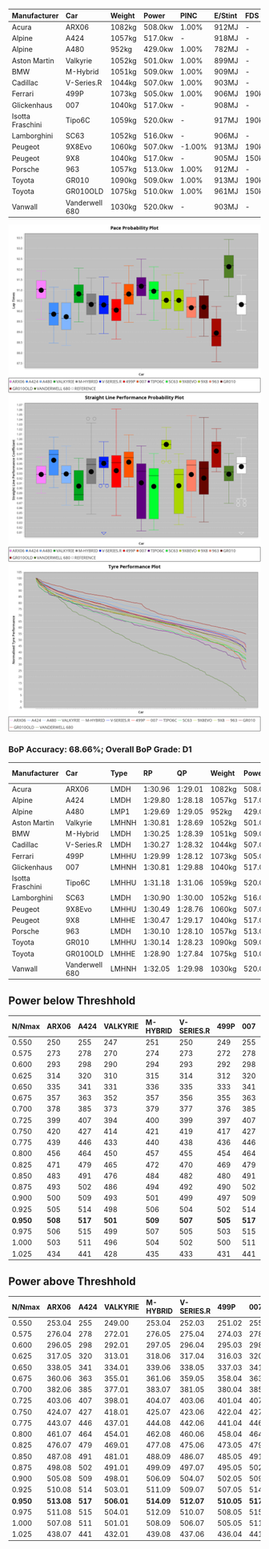 | Manufacturer     | Car            | Weight | Power   | PINC    | E/Stint | FDS     |
|:-|:-|:-|:-|:-|:-|:-|
| Acura            | ARX06          | 1082kg | 508.0kw | 1.00%   | 912MJ   |    -    |
| Alpine           | A424           | 1057kg | 517.0kw |    -    | 918MJ   |    -    |
| Alpine           | A480           | 952kg  | 429.0kw | 1.00%   | 782MJ   |    -    |
| Aston Martin     | Valkyrie       | 1052kg | 501.0kw | 1.00%   | 899MJ   |    -    |
| BMW              | M-Hybrid       | 1051kg | 509.0kw | 1.00%   | 909MJ   |    -    |
| Cadillac         | V-Series.R     | 1044kg | 507.0kw | 1.00%   | 903MJ   |    -    |
| Ferrari          | 499P           | 1073kg | 505.0kw | 1.00%   | 906MJ   | 190kph  |
| Glickenhaus      | 007            | 1040kg | 517.0kw |    -    | 908MJ   |    -    |
| Isotta Fraschini | Tipo6C         | 1059kg | 520.0kw |    -    | 917MJ   | 190kph  |
| Lamborghini      | SC63           | 1052kg | 516.0kw |    -    | 906MJ   |    -    |
| Peugeot          | 9X8Evo         | 1060kg | 507.0kw | -1.00%  | 913MJ   | 190kph  |
| Peugeot          | 9X8            | 1040kg | 517.0kw |    -    | 905MJ   | 150kph  |
| Porsche          | 963            | 1057kg | 513.0kw | 1.00%   | 912MJ   |    -    |
| Toyota           | GR010          | 1090kg | 509.0kw | 1.00%   | 913MJ   | 190kph  |
| Toyota           | GR010OLD       | 1075kg | 510.0kw | 1.00%   | 961MJ   | 150kph  |
| Vanwall          | Vanderwell 680 | 1030kg | 520.0kw |    -    | 903MJ   |    -    |

![PACECHART](./IMG/ACOMETHOD.png)
![STRAIGHTLINEPERFORMANCECHART](./IMG/ACOMETHOD_sp.png)
![TYREPERFORMANCECHART](./IMG/ACOMETHOD_tw.png)

### BoP Accuracy: 68.66%; Overall BoP Grade: D1
| Manufacturer     | Car            | Type  | RP      | QP      | Weight | Power¹  | Threshhold | PINC    | Power²   | E/Stint | AVG Vmax  | FDS     | RDLC | L/Stint | BOP-Grade | Model Accuracy | Model Points | Match%  | SimDiff |
|:-|:-|:-|:-|:-|:-|:-|:-|:-|:-|:-|:-|:-|:-|:-|:-|:-|:-|:-|:-|
| Acura            | ARX06          | LMDH  | 1:30.96 | 1:29.01 | 1082kg | 508.0kw | 210.0kph   | 1.00%   | 513.10kw |  912MJ  | 309.47kph |    -    | 1.00 | 40      | +D1       | 100.00%        | 996          | 68.55%  | #       |
| Alpine           | A424           | LMDH  | 1:29.80 | 1:28.18 | 1057kg | 517.0kw | 210.0kph   |    -    | 517.00kw |  918MJ  | 317.65kph |    -    | 1.00 | 40      | -D1       | 97.47%         | 1810         | 65.71%  | #       |
| Alpine           | A480           | LMP1  | 1:29.69 | 1:29.05 |  952kg | 429.0kw | 210.0kph   | 1.00%   | 433.30kw |  782MJ  | 309.23kph |    -    | 0.98 | 37      | -D2       | 92.36%         | 1643         | 60.29%  | +0.59   |
| Aston Martin     | Valkyrie       | LMHNH | 1:30.81 | 1:28.69 | 1052kg | 501.0kw | 210.0kph   | 1.00%   | 506.00kw |  899MJ  | 306.28kph |    -    | 1.02 | 40      | +D1       | 100.00%        | 466          | 67.27%  | #       |
| BMW              | M-Hybrid       | LMDH  | 1:30.25 | 1:28.39 | 1051kg | 509.0kw | 210.0kph   | 1.00%   | 514.10kw |  909MJ  | 312.93kph |    -    | 1.02 | 40      | -A2       | 100.00%        | 3339         | 91.00%  | #       |
| Cadillac         | V-Series.R     | LMDH  | 1:30.27 | 1:28.32 | 1044kg | 507.0kw | 210.0kph   | 1.00%   | 512.10kw |  903MJ  | 313.87kph |    -    | 1.02 | 40      | -A2       | 99.00%         | 6039         | 93.07%  | #       |
| Ferrari          | 499P           | LMHHU | 1:29.99 | 1:28.12 | 1073kg | 505.0kw | 210.0kph   | 1.00%   | 510.10kw |  906MJ  | 311.07kph | 190kph  | 1.03 | 40      | -C1       | 99.56%         | 7418         | 76.21%  | #       |
| Glickenhaus      | 007            | LMHNH | 1:30.81 | 1:29.88 | 1040kg | 517.0kw | 210.0kph   |    -    | 517.00kw |  908MJ  | 316.47kph |    -    | 0.95 | 40      | +C1       | 93.90%         | 2170         | 77.23%  | #       |
| Isotta Fraschini | Tipo6C         | LMHHU | 1:31.18 | 1:31.06 | 1059kg | 520.0kw | 210.0kph   |    -    | 520.00kw |  917MJ  | 308.70kph | 190kph  | 1.07 | 40      | +Ω1       | 97.73%         | 129          | 33.52%  | #       |
| Lamborghini      | SC63           | LMDH  | 1:30.90 | 1:30.00 | 1052kg | 516.0kw | 210.0kph   |    -    | 516.00kw |  906MJ  | 307.38kph |    -    | 1.06 | 40      | +C1       | 100.00%        | 784          | 75.04%  | #       |
| Peugeot          | 9X8Evo         | LMHHU | 1:30.49 | 1:28.76 | 1060kg | 507.0kw | 210.0kph   | -1.00%  | 501.90kw |  913MJ  | 320.58kph | 190kph  | 0.99 | 40      | ~A1       | 100.00%        | 1889         | 99.23%  | #       |
| Peugeot          | 9X8            | LMHHE | 1:30.47 | 1:29.17 | 1040kg | 517.0kw | 210.0kph   |    -    | 517.00kw |  905MJ  | 308.40kph | 150kph  | 1.04 | 40      | ~A1       | 99.16%         | 4816         | 100.00% | +2.01   |
| Porsche          | 963            | LMDH  | 1:30.10 | 1:28.10 | 1057kg | 513.0kw | 210.0kph   | 1.00%   | 518.10kw |  912MJ  | 311.37kph |    -    | 1.02 | 40      | -C1       | 100.00%        | 14574        | 78.43%  | #       |
| Toyota           | GR010          | LMHHU | 1:30.14 | 1:28.23 | 1090kg | 509.0kw | 210.0kph   | 1.00%   | 514.10kw |  913MJ  | 308.01kph | 190kph  | 1.02 | 40      | -B1       | 97.78%         | 5323         | 85.73%  | #       |
| Toyota           | GR010OLD       | LMHHE | 1:28.90 | 1:27.84 | 1075kg | 510.0kw | 210.0kph   | 1.00%   | 515.10kw |  961MJ  | 317.89kph | 150kph  | 1.02 | 40      | -Ω1       | 94.52%         | 690          | 11.28%  | #       |
| Vanwall          | Vanderwell 680 | LMHNH | 1:32.05 | 1:29.98 | 1030kg | 520.0kw | 210.0kph   |    -    | 520.00kw |  903MJ  | 313.18kph |    -    | 1.01 | 40      | +Ω1       | 95.37%         | 639          | 16.05%  | +1.55   |

## Power below Threshhold
| N/Nmax    | ARX06   | A424    | VALKYRIE | M-HYBRID | V-SERIES.R | 499P    | 007     | TIPO6C  | SC63    | 9X8EVO  | 9X8     | 963     | GR010   | GR010OLD | VANDERWELL 680 | ​     | RPM      | A480       |
|:-|:-|:-|:-|:-|:-|:-|:-|:-|:-|:-|:-|:-|:-|:-|:-|:-|:-|:-|
|  0.550    |  250    |  255    |  247     |  251     |  250       |  249    |  255    |  256    |  254    |  250    |  255    |  253    |  251    |  251     |  256           |  ​    |   --     |  0.00      |
|  0.575    |  273    |  278    |  270     |  274     |  273       |  272    |  278    |  279    |  277    |  273    |  278    |  276    |  274    |  274     |  279           |  ​    |   --     |  0.00      |
|  0.600    |  293    |  298    |  290     |  294     |  293       |  292    |  298    |  300    |  298    |  293    |  298    |  296    |  294    |  295     |  300           |  ​    |   --     |  0.00      |
|  0.625    |  314    |  320    |  310     |  315     |  314       |  312    |  320    |  322    |  319    |  314    |  320    |  317    |  315    |  316     |  322           |  ​    |   --     |  0.00      |
|  0.650    |  335    |  341    |  331     |  336     |  335       |  333    |  341    |  343    |  340    |  335    |  341    |  338    |  336    |  337     |  343           |  ​    |   --     |  0.00      |
|  0.675    |  357    |  363    |  352     |  357     |  356       |  355    |  363    |  365    |  362    |  356    |  363    |  360    |  357    |  358     |  365           |  ​    |   --     |  0.00      |
|  0.700    |  378    |  385    |  373     |  379     |  377       |  376    |  385    |  387    |  384    |  377    |  385    |  382    |  379    |  380     |  387           |  ​    |   --     |  0.00      |
|  0.725    |  399    |  407    |  394     |  400     |  399       |  397    |  407    |  409    |  406    |  399    |  407    |  403    |  400    |  401     |  409           |  ​    |   --     |  0.00      |
|  0.750    |  420    |  427    |  414     |  421     |  419       |  417    |  427    |  430    |  427    |  419    |  427    |  424    |  421    |  422     |  430           |  ​    |   --     |  0.00      |
|  0.775    |  439    |  446    |  433     |  440     |  438       |  436    |  446    |  449    |  446    |  438    |  446    |  443    |  440    |  441     |  449           |  ​    |  5000    |  253.10    |
|  0.800    |  456    |  464    |  450     |  457     |  455       |  454    |  464    |  467    |  463    |  455    |  464    |  461    |  457    |  458     |  467           |  ​    |  5500    |  299.12    |
|  0.825    |  471    |  479    |  465     |  472     |  470       |  469    |  479    |  482    |  478    |  470    |  479    |  476    |  472    |  473     |  482           |  ​    |  6000    |  334.13    |
|  0.850    |  483    |  491    |  476     |  484     |  482       |  480    |  491    |  494    |  490    |  482    |  491    |  487    |  484    |  485     |  494           |  ​    |  6500    |  377.15    |
|  0.875    |  493    |  502    |  486     |  494     |  492       |  490    |  502    |  505    |  501    |  492    |  502    |  498    |  494    |  495     |  505           |  ​    |  7000    |  421.17    |
|  0.900    |  500    |  509    |  493     |  501     |  499       |  497    |  509    |  512    |  508    |  499    |  509    |  505    |  501    |  502     |  512           |  ​    |  7500    |  432.17    |
|  0.925    |  505    |  514    |  498     |  506     |  504       |  502    |  514    |  517    |  513    |  504    |  514    |  510    |  506    |  507     |  517           |  ​    |  8000    |  428.17    |
| **0.950** | **508** | **517** | **501**  | **509**  | **507**    | **505** | **517** | **520** | **516** | **507** | **517** | **513** | **509** | **510**  | **520**        | **​** | **8500** | **431.17** |
|  0.975    |  506    |  515    |  499     |  507     |  505       |  503    |  515    |  518    |  514    |  505    |  515    |  511    |  507    |  508     |  518           |  ​    |  9000    |  216.08    |
|  1.000    |  503    |  511    |  496     |  504     |  502       |  500    |  511    |  514    |  510    |  502    |  511    |  507    |  504    |  505     |  514           |  ​    |   --     |  0.00      |
|  1.025    |  434    |  441    |  428     |  435     |  433       |  431    |  441    |  444    |  441    |  433    |  441    |  438    |  435    |  436     |  444           |  ​    |   --     |  0.00      |

## Power above Threshhold
| N/Nmax    | ARX06      | A424    | VALKYRIE   | M-HYBRID   | V-SERIES.R | 499P       | 007     | TIPO6C  | SC63    | 9X8EVO     | 9X8     | 963        | GR010      | GR010OLD   | VANDERWELL 680 | ​     | RPM      | A480       |
|:-|:-|:-|:-|:-|:-|:-|:-|:-|:-|:-|:-|:-|:-|:-|:-|:-|:-|:-|
|  0.550    |  253.04    |  255    |  249.00    |  253.04    |  252.03    |  251.02    |  255    |  256    |  254    |  247.46    |  255    |  255.06    |  253.04    |  254.05    |  256           |  ​    |   --     |  0.00      |
|  0.575    |  276.04    |  278    |  272.01    |  276.05    |  275.04    |  274.03    |  278    |  279    |  277    |  270.50    |  278    |  278.07    |  276.05    |  277.05    |  279           |  ​    |   --     |  0.00      |
|  0.600    |  296.05    |  298    |  292.01    |  297.05    |  296.04    |  295.03    |  298    |  300    |  298    |  290.54    |  298    |  299.08    |  297.05    |  297.06    |  300           |  ​    |   --     |  0.00      |
|  0.625    |  317.05    |  320    |  313.01    |  318.06    |  317.04    |  316.03    |  320    |  322    |  319    |  310.58    |  320    |  321.08    |  318.06    |  319.06    |  322           |  ​    |   --     |  0.00      |
|  0.650    |  338.05    |  341    |  334.01    |  339.06    |  338.05    |  337.03    |  341    |  343    |  340    |  331.61    |  341    |  342.09    |  339.06    |  340.07    |  343           |  ​    |   --     |  0.00      |
|  0.675    |  360.06    |  363    |  355.01    |  361.06    |  359.05    |  358.04    |  363    |  365    |  362    |  352.65    |  363    |  364.09    |  361.06    |  362.07    |  365           |  ​    |   --     |  0.00      |
|  0.700    |  382.06    |  385    |  377.01    |  383.07    |  381.05    |  380.04    |  385    |  387    |  384    |  373.69    |  385    |  386.10    |  383.07    |  383.07    |  387           |  ​    |   --     |  0.00      |
|  0.725    |  403.06    |  407    |  398.01    |  404.07    |  403.06    |  401.04    |  407    |  409    |  406    |  394.73    |  407    |  407.10    |  404.07    |  405.08    |  409           |  ​    |   --     |  0.00      |
|  0.750    |  424.07    |  427    |  418.01    |  425.07    |  423.06    |  422.04    |  427    |  430    |  427    |  414.77    |  427    |  428.11    |  425.07    |  426.08    |  430           |  ​    |   --     |  0.00      |
|  0.775    |  443.07    |  446    |  437.01    |  444.08    |  442.06    |  441.04    |  446    |  449    |  446    |  433.80    |  446    |  447.11    |  444.08    |  445.09    |  449           |  ​    |  5000    |  253.10    |
|  0.800    |  461.07    |  464    |  454.01    |  462.08    |  460.06    |  458.04    |  464    |  467    |  463    |  450.84    |  464    |  465.12    |  462.08    |  463.09    |  467           |  ​    |  5500    |  299.12    |
|  0.825    |  476.07    |  479    |  469.01    |  477.08    |  475.06    |  473.05    |  479    |  482    |  478    |  465.86    |  479    |  480.12    |  477.08    |  478.09    |  482           |  ​    |  6000    |  334.13    |
|  0.850    |  487.08    |  491    |  481.01    |  488.09    |  486.07    |  485.05    |  491    |  494    |  490    |  476.88    |  491    |  492.12    |  488.09    |  489.09    |  494           |  ​    |  6500    |  377.15    |
|  0.875    |  498.08    |  502    |  491.01    |  499.09    |  497.07    |  495.05    |  502    |  505    |  501    |  486.90    |  502    |  503.13    |  499.09    |  500.10    |  505           |  ​    |  7000    |  421.17    |
|  0.900    |  505.08    |  509    |  498.01    |  506.09    |  504.07    |  502.05    |  509    |  512    |  508    |  493.92    |  509    |  510.13    |  506.09    |  507.10    |  512           |  ​    |  7500    |  432.17    |
|  0.925    |  510.08    |  514    |  503.01    |  511.09    |  509.07    |  507.05    |  514    |  517    |  513    |  498.92    |  514    |  515.13    |  511.09    |  512.10    |  517           |  ​    |  8000    |  428.17    |
| **0.950** | **513.08** | **517** | **506.01** | **514.09** | **512.07** | **510.05** | **517** | **520** | **516** | **501.93** | **517** | **518.13** | **514.09** | **515.10** | **520**        | **​** | **8500** | **431.17** |
|  0.975    |  511.08    |  515    |  504.01    |  512.09    |  510.07    |  508.05    |  515    |  518    |  514    |  499.93    |  515    |  516.13    |  512.09    |  513.10    |  518           |  ​    |  9000    |  216.08    |
|  1.000    |  507.08    |  511    |  501.01    |  508.09    |  506.07    |  505.05    |  511    |  514    |  510    |  496.92    |  511    |  512.13    |  508.09    |  509.10    |  514           |  ​    |   --     |  0.00      |
|  1.025    |  438.07    |  441    |  432.01    |  439.08    |  437.06    |  436.04    |  441    |  444    |  441    |  428.79    |  441    |  442.11    |  439.08    |  440.09    |  444           |  ​    |   --     |  0.00      |
